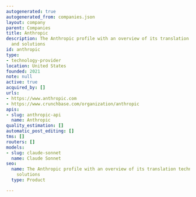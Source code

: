 ```yaml
---
autogenerated: true
autogenerated_from: companies.json
layout: company
parent: Companies
title: Anthropic
description: The Anthropic profile with an overview of its translation technologies
  and solutions
id: anthropic
type:
- technology-provider
location: United States
founded: 2021
note: null
active: true
acquired_by: []
urls:
- https://www.anthropic.com
- https://www.crunchbase.com/organization/anthropic
apis:
- slug: anthropic-api
  name: Anthropic
quality_estimation: []
automatic_post_editing: []
tms: []
routers: []
models:
- slug: claude-sonnet
  name: Claude Sonnet
seo:
  name: The Anthropic profile with an overview of its translation technologies and
    solutions
  type: Product

---
```


